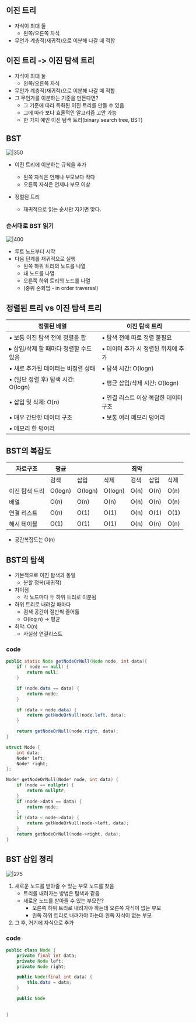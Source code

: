 ## 이진 트리
- 자식이 최대 둘
	- 왼쪽/오른쪽 자식
- 무언가 계층적(재귀적)으로 이분해 나갈 때 적합

## 이진 트리 -> 이진 탐색 트리
- 자식이 최대 둘
	- 왼쪽/오른쪽 자식
- 무언가 계층적(재귀적)으로 이분해 나갈 때 적합
- 그 무언가를 이분하는 기준을 만든다면?
	- 그 기준에 따라 특화된 이진 트리를 만들 수 있음
	- 그에 따라 보다 효율적인 알고리즘 고안 가능
	- 한 가지 예인 이진 탐색 트리(binary search tree, BST)

## BST
![|350](https://i.imgur.com/xyNHMiu.png)

- 이진 트리에 이분하는 규칙을 추가
	- 왼쪽 자식은 언제나 부모보다 작다
	- 오른쪽 자식은 언제나 부모 이상

- 정렬된 트리
	- 재귀적으로 읽는 순서만 지키면 맞다.

### 순서대로 BST 읽기
![|400](https://i.imgur.com/zmptpwG.png)

- 루트 노드부터 시작
- 다음 단계를 재귀적으로 실행
	- 왼쪽 하위 트리의 노드를 나열
	- 내 노드를 나열
	- 오른쪽 하위 트리의 노드를 나열
	- (중위 순회법 - in order traversal)

## 정렬된 트리 vs 이진 탐색 트리

| 정렬된 배열 | 이진 탐색 트리 |
|-------------|-----------------|
| • 보통 이진 탐색 전에 정렬을 합 | • 탐색 전에 따로 정렬 불필요 |
| ▸ 삽입/삭제 할 때마다 정렬할 수도 있음 | • 데이터 추가 시 정렬된 위치에 추가 |
| • 새로 추가된 데이터는 비정렬 상태 | • 탐색 시간: O(logn) |
| • (일단 정렬 후) 탐색 시간: O(logn) | • 평균 삽입/삭제 시간: O(logn) |
| • 삽입 및 삭제: O(n) | • 연결 리스트 이상 복잡한 데이터 구조 |
| • 매우 간단한 데이터 구조 | • 보통 여러 메모리 덩어리 |
| • 메모리 한 덩어리 | |

## BST의 복잡도

| 자료구조     | 평균      |         |         | 최악   |      |      |
| -------- | ------- | ------- | ------- | ---- | ---- | ---- |
|          | 검색      | 삽입      | 삭제      | 검색   | 삽입   | 삭제   |
| 이진 탐색 트리 | O(logn) | O(logn) | O(logn) | O(n) | O(n) | O(n) |
| 배열       | O(n)    | O(n)    | O(n)    | O(n) | O(n) | O(n) |
| 연결 리스트   | O(n)    | O(1)    | O(1)    | O(n) | O(1) | O(1) |
| 해시 테이블   | O(1)    | O(1)    | O(1)    | O(n) | O(n) | O(n) |
- 공간복잡도는 O(n)

## BST의 탐색
- 기본적으로 이진 탐색과 동일
	- 분할 정복(재귀적)
- 차이점
	- 각 노드마다 두 하위 트리로 이분됨
- 하위 트리로 내려갈 때마다
	- 검색 공간이 절반씩 줄어듦
	- O(log n) -> 평균
- 최악: O(n)
	- 사실상 연결리스트


### code
```java
public static Node getNodeOrNull(Node node, int data){
	if ( node == null) {
		return null;
	}

	if (node.data == data) {
		return node;
	}

	if (data < node.data) {
		return getNodeOrNull(node.left, data);
	}

	return getNodeOrNull(node.right, data);
}
```

```cpp
struct Node {
    int data;
    Node* left;
    Node* right;
};

Node* getNodeOrNull(Node* node, int data) {
    if (node == nullptr) {
        return nullptr;
    }
    if (node->data == data) {
        return node;
    }
    if (data < node->data) {
        return getNodeOrNull(node->left, data);
    }
    return getNodeOrNull(node->right, data);
}
```

## BST 삽입 정리
![|275](https://i.imgur.com/MYirZNz.png)

1. 새로운 노드를 받아줄 수 있는 부모 노드를 찾음
	- 트리를 내려가는 방법은 탐색과 같음
	- 새로운 노드를 받아줄 수 있는 부모란?
		- 오른쪽 하위 트리로 내려가야 하는데 오른쪽 자식이 없는 부모
		- 왼쪽 하위 트리로 내려가야 하는데 왼쪽 자식이 없는 부모
2. 그 후, 거기에 자식으로 추가

### code
```java
public class Node {
	private final int data;
	private Node left;
	private Node right;

	public Node(final int data) {
		this.data = data;
	}

	public Node 
	

}
```